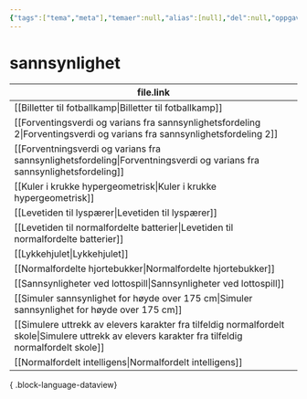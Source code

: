 ```yaml
---
{"tags":["tema","meta"],"temaer":null,"alias":[null],"del":null,"oppgave":null,"fag":null,"eksamen":null,"dg-publish":true,"title":"sannsynlighet","date":"2023-06-01","modified":"2023-06-01","permalink":"/temaer/sannsynlighet/","dgPassFrontmatter":true}
---
```



# sannsynlighet
| file.link                                                                                                                                             |
| ----------------------------------------------------------------------------------------------------------------------------------------------------- |
| [[Billetter til fotballkamp\|Billetter til fotballkamp]]                                                                                           |
| [[Forventingsverdi og varians fra sannsynlighetsfordeling 2\|Forventingsverdi og varians fra sannsynlighetsfordeling 2]]                           |
| [[Forventningsverdi og varians fra sannsynlighetsfordeling\|Forventningsverdi og varians fra sannsynlighetsfordeling]]                             |
| [[Kuler i krukke hypergeometrisk\|Kuler i krukke hypergeometrisk]]                                                                                 |
| [[Levetiden til lyspærer\|Levetiden til lyspærer]]                                                                                                 |
| [[Levetiden til normalfordelte batterier\|Levetiden til normalfordelte batterier]]                                                                 |
| [[Lykkehjulet\|Lykkehjulet]]                                                                                                                       |
| [[Normalfordelte hjortebukker\|Normalfordelte hjortebukker]]                                                                                       |
| [[Sannsynligheter ved lottospill\|Sannsynligheter ved lottospill]]                                                                                 |
| [[Simuler sannsynlighet for høyde over 175 cm\|Simuler sannsynlighet for høyde over 175 cm]]                                                       |
| [[Simulere uttrekk av elevers karakter fra tilfeldig normalfordelt skole\|Simulere uttrekk av elevers karakter fra tilfeldig normalfordelt skole]] |
| [[Normalfordelt intelligens\|Normalfordelt intelligens]]                                                                                           |

{ .block-language-dataview}

